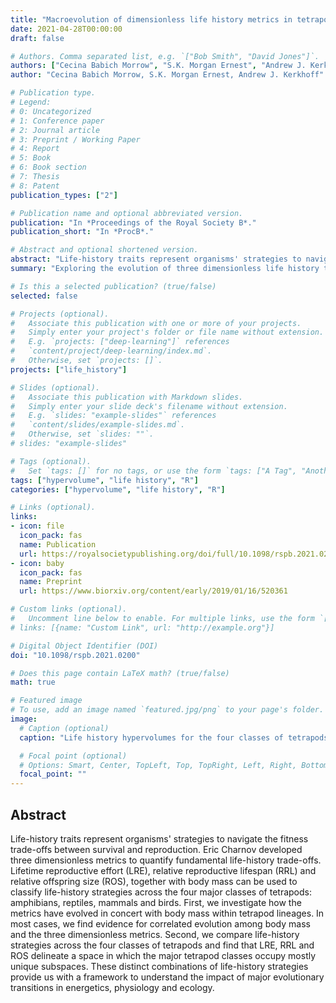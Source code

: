 ```yaml
---
title: "Macroevolution of dimensionless life history metrics in tetrapods"
date: 2021-04-28T00:00:00
draft: false

# Authors. Comma separated list, e.g. `["Bob Smith", "David Jones"]`.
authors: ["Cecina Babich Morrow", "S.K. Morgan Ernest", "Andrew J. Kerkhoff"]
author: "Cecina Babich Morrow, S.K. Morgan Ernest, Andrew J. Kerkhoff"

# Publication type.
# Legend:
# 0: Uncategorized
# 1: Conference paper
# 2: Journal article
# 3: Preprint / Working Paper
# 4: Report
# 5: Book
# 6: Book section
# 7: Thesis
# 8: Patent
publication_types: ["2"]

# Publication name and optional abbreviated version.
publication: "In *Proceedings of the Royal Society B*."
publication_short: "In *ProcB*."

# Abstract and optional shortened version.
abstract: "Life-history traits represent organisms' strategies to navigate the fitness trade-offs between survival and reproduction. Eric Charnov developed three dimensionless metrics to quantify fundamental life-history trade-offs. Lifetime reproductive effort (LRE), relative reproductive lifespan (RRL) and relative offspring size (ROS), together with body mass can be used to classify life-history strategies across the four major classes of tetrapods: amphibians, reptiles, mammals and birds. First, we investigate how the metrics have evolved in concert with body mass within tetrapod lineages. In most cases, we find evidence for correlated evolution among body mass and the three dimensionless metrics. Second, we compare life-history strategies across the four classes of tetrapods and find that LRE, RRL and ROS delineate a space in which the major tetrapod classes occupy mostly unique subspaces. These distinct combinations of life-history strategies provide us with a framework to understand the impact of major evolutionary transitions in energetics, physiology and ecology."
summary: "Exploring the evolution of three dimensionless life history traits across the four major classes of tetrapods."

# Is this a selected publication? (true/false)
selected: false

# Projects (optional).
#   Associate this publication with one or more of your projects.
#   Simply enter your project's folder or file name without extension.
#   E.g. `projects: ["deep-learning"]` references 
#   `content/project/deep-learning/index.md`.
#   Otherwise, set `projects: []`.
projects: ["life_history"]

# Slides (optional).
#   Associate this publication with Markdown slides.
#   Simply enter your slide deck's filename without extension.
#   E.g. `slides: "example-slides"` references 
#   `content/slides/example-slides.md`.
#   Otherwise, set `slides: ""`.
# slides: "example-slides"

# Tags (optional).
#   Set `tags: []` for no tags, or use the form `tags: ["A Tag", "Another Tag"]` for one or more tags.
tags: ["hypervolume", "life history", "R"]
categories: ["hypervolume", "life history", "R"]

# Links (optional).
links:
- icon: file
  icon_pack: fas
  name: Publication
  url: https://royalsocietypublishing.org/doi/full/10.1098/rspb.2021.0200
- icon: baby
  icon_pack: fas
  name: Preprint
  url: https://www.biorxiv.org/content/early/2019/01/16/520361

# Custom links (optional).
#   Uncomment line below to enable. For multiple links, use the form `[{...}, {...}, {...}]`.
# links: [{name: "Custom Link", url: "http://example.org"}]

# Digital Object Identifier (DOI)
doi: "10.1098/rspb.2021.0200"

# Does this page contain LaTeX math? (true/false)
math: true

# Featured image
# To use, add an image named `featured.jpg/png` to your page's folder. 
image:
  # Caption (optional)
  caption: "Life history hypervolumes for the four classes of tetrapods (Figure 3)."

  # Focal point (optional)
  # Options: Smart, Center, TopLeft, Top, TopRight, Left, Right, BottomLeft, Bottom, BottomRight
  focal_point: ""
---
```


## Abstract

Life-history traits represent organisms' strategies to navigate the fitness trade-offs between survival and reproduction. Eric Charnov developed three dimensionless metrics to quantify fundamental life-history trade-offs. Lifetime reproductive effort (LRE), relative reproductive lifespan (RRL) and relative offspring size (ROS), together with body mass can be used to classify life-history strategies across the four major classes of tetrapods: amphibians, reptiles, mammals and birds. First, we investigate how the metrics have evolved in concert with body mass within tetrapod lineages. In most cases, we find evidence for correlated evolution among body mass and the three dimensionless metrics. Second, we compare life-history strategies across the four classes of tetrapods and find that LRE, RRL and ROS delineate a space in which the major tetrapod classes occupy mostly unique subspaces. These distinct combinations of life-history strategies provide us with a framework to understand the impact of major evolutionary transitions in energetics, physiology and ecology.
